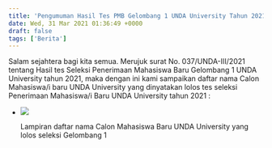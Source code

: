 ```yaml
---
title: 'Pengumuman Hasil Tes PMB Gelombang 1 UNDA University Tahun 2021'
date: Wed, 31 Mar 2021 01:36:49 +0000
draft: false
tags: ['Berita']
---
```


Salam sejahtera bagi kita semua. Merujuk surat No. 037/UNDA-III/2021 tentang Hasil tes Seleksi Penerimaan Mahasiswa Baru Gelombang 1 UNDA University tahun 2021, maka dengan ini kami sampaikan daftar nama Calon Mahasiswa/i baru UNDA University yang dinyatakan lolos tes seleksi Penerimaan Mahasiswa/i Baru UNDA University tahun 2021 :

*   ![](https://unda.ac.id/2/wp-content/uploads/2021/03/Daftar-Nama-Calon-Mahasiswa-Baru-Gelombang-1-Yang-Lolos-Tes-Seleksi_002-724x1024.jpg)
    
    Lampiran daftar nama Calon Mahasiswa Baru UNDA University yang lolos seleksi Gelombang 1